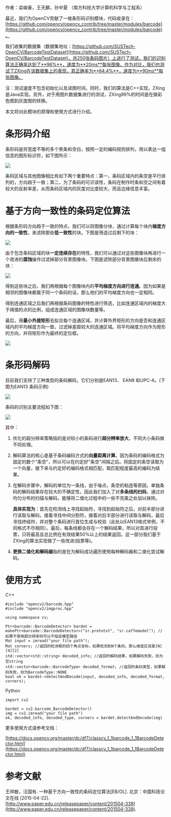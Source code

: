 作者：梁峻豪，王天麒，孙中夏 （南方科技大学计算机科学与工程系）

最近，我们为OpenCV贡献了一维条形码识别模块，代码收录在：[https://github.com/opencv/opencv_contrib/tree/master/modules/barcode](https://github.com/opencv/opencv_contrib/tree/master/modules/barcode)。

我们收集的数据集（数据集地址：[https://github.com/SUSTech-OpenCV/BarcodeTestDataset](https://github.com/SUSTech-OpenCV/BarcodeTestDataset)，共250张条码图片）上进行了测试，我们的识别算法正确率达到了**96%**，速度为**20ms**每张图像。作为对比，我们也测试了ZXing在该数据集上的表现，其正确率为**64.4%**，速度为**90ms**每张图像。

注：测试速度不包含初始化以及读图时间。同时，我们的算法是C++实现，ZXing是Java实现。另外，对于用图片数据集进行的测试，ZXing99%的时间是在做彩色图到灰度图的转换。

本文将对此模块的原理和使用方式进行介绍。

# 条形码介绍

条形码是将宽度不等的多个黑条和空白，按照一定的编码规则排列，用以表达一组信息的图形标识符，如下图所示：

![](./imgs/1.png)

条码区域与其他图像相比有如下两个重要特点：第一，条码区域内的条空是平行排列的，方向趋于一致；第二，为了条码的可识读性，条码在制作时条和空之间有着较大的反射率差，从而条码区域内的灰度对比度较大，而且边缘信息丰富。

# 基于方向一致性的条码定位算法

根据条形码方向趋于一致的特点，我们可以将图像分块，通过计算每个块内**梯度方向的一致性**，来滤除那些**低一致性**的块。下图是筛选过后剩下的块：

![](./imgs/2.png)

由于包含条码区域的块**一定连续存在**的特性，我们可以通过对这些图像块再进行一个改进的**腐蚀**操作过滤掉部分背景图像块。下图是滤除部分背景图像块后剩余的块：

![](./imgs/3.png)

得到这些块之后，我们再根据每个图像块内的**平均梯度方向进行连通**。因为如果是相邻的图像块都属于同一个条码的话，那么他们的平均梯度方向也一定相同。

得到连通区域之后我们再根据条码图像的特性进行筛选，比如连通区域内的梯度大于阈值的点的比例，组成连通区域的图像块数量等。

最后，用**最小外接矩形**去拟合每个连通区域，并计算外界矩形的方向是否和连通区域内的平均梯度方向一致，过滤掉差距较大的连通区域。将平均梯度方向作为矩形的方向，并将矩形作为最终的定位框。

![](./imgs/4.png)

# 条形码解码

目前我们支持了三种类型的条码解码，它们分别是EAN13、 EAN8 和UPC-A。(下图为EAN13 条码示例)

![](./imgs/5.png)

条码的识别主要流程如下图：

![](./imgs/6.png)

其中：

1. 优化的超分辨率策略指的是对较小的条码进行**超分辨率放大**，不同大小条码做不同处理。

2. 解码算法的核心是基于条码编码方式的**向量距离计算**。因为条码的编码格式为固定的数个"条空"，所以可以在约定好"条空"间隔之后。将固定的条空读取为一个向量，接下来与约定好的编码格式相匹配，取匹配程度最高的编码为结果。

3. 在解码步骤中，解码的单位为一条线，由于噪点，条空的粘连等原因，单独条码的解码结果存在较大的不确定性，因此我们加入了对**多条线的扫码**，通过对均匀分布的扫描与解码，能够将二值化过程中的一些不完美之处加以抹除。

   **具体实现为**：首先在检测线上寻找起始符，寻找到起始符之后，对前半部分进行读取与解码，接着寻找中间分割符，接着对后半部分进行读取与解码，最后寻找终结符，并对整个条码进行首位生成与校验（此处以EAN13格式举例，不同格式不尽相同）。最后，每条线都会存在一个解码结果，所以对其进行投票，只将最高且总比例在有效结果50%以上的结果返回。这一部分我们基于ZXing的算法实现做了一些改进(投票等)。 

4. **更换二值化和解码器**指的是在为解码成功遍历使用每种解码器和二值化尝试解码。

# 使用方式

C++

```
#include "opencv2/barcode.hpp"
#include "opencv2/imgproc.hpp"

using namespace cv;

Ptr<barcode::BarcodeDetector> bardet = makePtr<barcode::BarcodeDetector>("sr.prototxt", "sr.caffemodel"); //如果不使用超分辨率则可以不指定模型路径
Mat input = imread("your file path");
Mat corners; //返回的检测框的四个角点坐标，如果检测到N个条码，那么维度应该是[N][4][2]
std::vector<std::string> decoded_info; //返回的解码结果，如果解码失败，则为空string
std::vector<barcode::BarcodeType> decoded_format; //返回的条码类型，如果解码失败，则为BarcodeType::NONE
bool ok = bardet->detectAndDecode(input, decoded_info, decoded_format, corners);
```

Python

```
import cv2

bardet = cv2.barcode_BarcodeDetector()
img = cv2.imread("your file path")
ok, decoded_info, decoded_type, corners = bardet.detectAndDecode(img)
```

更多使用方式请参考文档：

[https://docs.opencv.org/master/dc/df7/classcv_1_1barcode_1_1BarcodeDetector.html](https://docs.opencv.org/master/dc/df7/classcv_1_1barcode_1_1BarcodeDetector.html)

# 参考文献

王祥敏，汪国有. 一种基于方向一致性的条码定位算法[EB/OL]. 北京：中国科技论文在线 [2015-04-22]. [http://www.paper.edu.cn/releasepaper/content/201504-338](http://www.paper.edu.cn/releasepaper/content/201504-338).